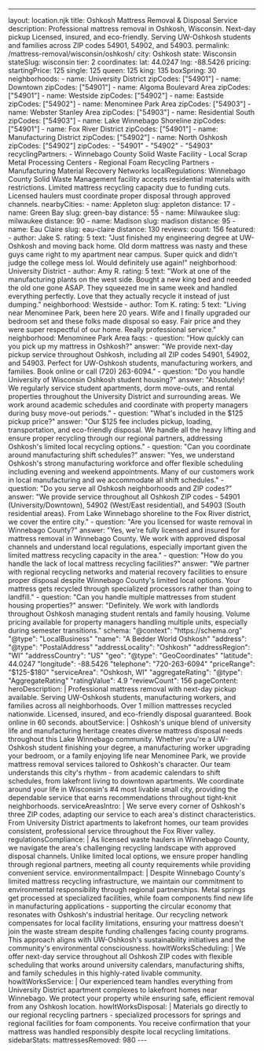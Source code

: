 ---
layout: location.njk
title: Oshkosh Mattress Removal & Disposal Service
description: Professional mattress removal in Oshkosh, Wisconsin. Next-day pickup Licensed, insured, and eco-friendly. Serving UW-Oshkosh students and families across ZIP codes 54901, 54902, and 54903.
permalink: /mattress-removal/wisconsin/oshkosh/
city: Oshkosh state: Wisconsin stateSlug: wisconsin tier: 2 coordinates: lat: 44.0247 lng: -88.5426 pricing: startingPrice: 125 single: 125 queen: 125 king: 135 boxSpring: 30 neighborhoods: - name: University District zipCodes: ["54901"] - name: Downtown zipCodes: ["54901"] - name: Algoma Boulevard Area zipCodes: ["54901"] - name: Westside zipCodes: ["54902"] - name: Eastside zipCodes: ["54902"] - name: Menominee Park Area zipCodes: ["54903"] - name: Webster Stanley Area zipCodes: ["54903"] - name: Residential South zipCodes: ["54903"] - name: Lake Winnebago Shoreline zipCodes: ["54901"] - name: Fox River District zipCodes: ["54901"] - name: Manufacturing District zipCodes: ["54902"] - name: North Oshkosh zipCodes: ["54902"] zipCodes: - "54901" - "54902" - "54903" recyclingPartners: - Winnebago County Solid Waste Facility - Local Scrap Metal Processing Centers - Regional Foam Recycling Partners - Manufacturing Material Recovery Networks localRegulations: Winnebago County Solid Waste Management facility accepts residential materials with restrictions. Limited mattress recycling capacity due to funding cuts. Licensed haulers must coordinate proper disposal through approved channels. nearbyCities: - name: Appleton slug: appleton distance: 17 - name: Green Bay slug: green-bay distance: 55 - name: Milwaukee slug: milwaukee distance: 90 - name: Madison slug: madison distance: 95 - name: Eau Claire slug: eau-claire distance: 130 reviews: count: 156 featured: - author: Jake S. rating: 5 text: "Just finished my engineering degree at UW-Oshkosh and moving back home. Old dorm mattress was nasty and these guys came right to my apartment near campus. Super quick and didn't judge the college mess lol. Would definitely use again!" neighborhood: University District - author: Amy R. rating: 5 text: "Work at one of the manufacturing plants on the west side. Bought a new king bed and needed the old one gone ASAP. They squeezed me in same week and handled everything perfectly. Love that they actually recycle it instead of just dumping." neighborhood: Westside - author: Tom K. rating: 5 text: "Living near Menominee Park, been here 20 years. Wife and I finally upgraded our bedroom set and these folks made disposal so easy. Fair price and they were super respectful of our home. Really professional service." neighborhood: Menominee Park Area faqs: - question: "How quickly can you pick up my mattress in Oshkosh?" answer: "We provide next-day pickup service throughout Oshkosh, including all ZIP codes 54901, 54902, and 54903. Perfect for UW-Oshkosh students, manufacturing workers, and families. Book online or call (720) 263-6094." - question: "Do you handle University of Wisconsin Oshkosh student housing?" answer: "Absolutely! We regularly service student apartments, dorm move-outs, and rental properties throughout the University District and surrounding areas. We work around academic schedules and coordinate with property managers during busy move-out periods." - question: "What's included in the $125 pickup price?" answer: "Our $125 fee includes pickup, loading, transportation, and eco-friendly disposal. We handle all the heavy lifting and ensure proper recycling through our regional partners, addressing Oshkosh's limited local recycling options." - question: "Can you coordinate around manufacturing shift schedules?" answer: "Yes, we understand Oshkosh's strong manufacturing workforce and offer flexible scheduling including evening and weekend appointments. Many of our customers work in local manufacturing and we accommodate all shift schedules." - question: "Do you serve all Oshkosh neighborhoods and ZIP codes?" answer: "We provide service throughout all Oshkosh ZIP codes - 54901 (University/Downtown), 54902 (West/East residential), and 54903 (South residential areas). From Lake Winnebago shoreline to the Fox River district, we cover the entire city." - question: "Are you licensed for waste removal in Winnebago County?" answer: "Yes, we're fully licensed and insured for mattress removal in Winnebago County. We work with approved disposal channels and understand local regulations, especially important given the limited mattress recycling capacity in the area." - question: "How do you handle the lack of local mattress recycling facilities?" answer: "We partner with regional recycling networks and material recovery facilities to ensure proper disposal despite Winnebago County's limited local options. Your mattress gets recycled through specialized processors rather than going to landfill." - question: "Can you handle multiple mattresses from student housing properties?" answer: "Definitely. We work with landlords throughout Oshkosh managing student rentals and family housing. Volume pricing available for property managers handling multiple units, especially during semester transitions." schema: "@context": "https://schema.org" "@type": "LocalBusiness" "name": "A Bedder World Oshkosh" "address": "@type": "PostalAddress" "addressLocality": "Oshkosh" "addressRegion": "WI" "addressCountry": "US" "geo": "@type": "GeoCoordinates" "latitude": 44.0247 "longitude": -88.5426 "telephone": "720-263-6094" "priceRange": "$125-$180" "serviceArea": "Oshkosh, WI" "aggregateRating": "@type": "AggregateRating" "ratingValue": 4.9 "reviewCount": 156 pageContent: heroDescription: | Professional mattress removal with next-day pickup available. Serving UW-Oshkosh students, manufacturing workers, and families across all neighborhoods. Over 1 million mattresses recycled nationwide. Licensed, insured, and eco-friendly disposal guaranteed. Book online in 60 seconds. aboutService: | Oshkosh's unique blend of university life and manufacturing heritage creates diverse mattress disposal needs throughout this Lake Winnebago community. Whether you're a UW-Oshkosh student finishing your degree, a manufacturing worker upgrading your bedroom, or a family enjoying life near Menominee Park, we provide mattress removal services tailored to Oshkosh's character. Our team understands this city's rhythm - from academic calendars to shift schedules, from lakefront living to downtown apartments. We coordinate around your life in Wisconsin's #4 most livable small city, providing the dependable service that earns recommendations throughout tight-knit neighborhoods. serviceAreasIntro: | We serve every corner of Oshkosh's three ZIP codes, adapting our service to each area's distinct characteristics. From University District apartments to lakefront homes, our team provides consistent, professional service throughout the Fox River valley. regulationsCompliance: | As licensed waste haulers in Winnebago County, we navigate the area's challenging recycling landscape with approved disposal channels. Unlike limited local options, we ensure proper handling through regional partners, meeting all county requirements while providing convenient service. environmentalImpact: | Despite Winnebago County's limited mattress recycling infrastructure, we maintain our commitment to environmental responsibility through regional partnerships. Metal springs get processed at specialized facilities, while foam components find new life in manufacturing applications - supporting the circular economy that resonates with Oshkosh's industrial heritage. Our recycling network compensates for local facility limitations, ensuring your mattress doesn't join the waste stream despite funding challenges facing county programs. This approach aligns with UW-Oshkosh's sustainability initiatives and the community's environmental consciousness. howItWorksScheduling: | We offer next-day service throughout all Oshkosh ZIP codes with flexible scheduling that works around university calendars, manufacturing shifts, and family schedules in this highly-rated livable community. howItWorksService: | Our experienced team handles everything from University District apartment complexes to lakefront homes near Winnebago. We protect your property while ensuring safe, efficient removal from any Oshkosh location. howItWorksDisposal: | Materials go directly to our regional recycling partners - specialized processors for springs and regional facilities for foam components. You receive confirmation that your mattress was handled responsibly despite local recycling limitations. sidebarStats: mattressesRemoved: 980 ---